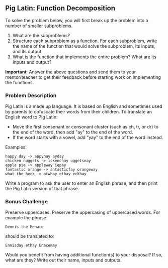 ## Pig Latin: Function Decomposition

To solve the problem below, you will first break up the problem into a
number of smaller subproblems.

1. What are the subproblems?
2. Structure each subproblem as a function. For each subproblem, write
the name of the function that would solve the subproblem, its inputs, and
its output.
3. What is the function that implements the entire problem? What are its inputs
and output?

**Important**: Answer the above questions and send them to your mentor/teacher
to get their feedback before starting work on implementing the functions.

### Problem Description

Pig Latin is a made up language. It is based on English and sometimes used
by parents to obfuscate their words from their children. To translate an
English word to Pig Latin:

* Move the first consonant or consonant cluster
(such as ch, tr, or dr) to the end of the word, then add "ay" to the end of the word.
* If the word starts with a vowel, add "yay" to the end of the word instead.

Examples:

```
happy day -> appyhay ayday
chicken nuggets -> ickenchay uggetsnay
apple pie -> appleway iepay
fantastic orange -> antasticfay orangeway
what the heck -> atwhay ethay eckhay
```

Write a program to ask the user to enter an English phrase, and then print
the Pig Latin version of that phrase.

### Bonus Challenge

Preserve uppercases: Preserve the uppercasing of uppercased words. For example
the phrase:

```
Dennis the Menace
```

should be translated to:

```
Ennisday ethay Enacemay
```

Would you benefit from having additional function(s) to your disposal? If so,
what are they? Write out their name, inputs and outputs.

